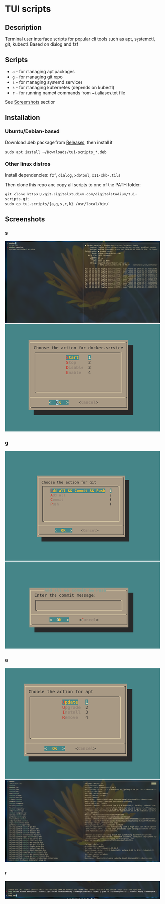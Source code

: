 # TUI scripts
## Description
Terminal user interface scripts for popular cli tools such as apt, systemctl, git, kubectl. Based on dialog and fzf 

## Scripts
- `a` - for managing apt packages
- `g` - for managing git repo
- `s` - for managing systemd services
- `k` - for managing kubernetes (depends on kubectl)
- `r` - for running named commands from ~/.aliases.txt file

See [Screenshots](#screenshots) section

## Installation
### Ubuntu/Debian-based
Download .deb package from [Releases](https://git.digitalstudium.com/digitalstudium/run/releases), then install it
```
sudo apt install ~/Downloads/tui-scripts_*.deb
```
### Other linux distros
Install dependencies: `fzf`, `dialog`, `xdotool`, `x11-xkb-utils`

Then clone this repo and copy all scripts to one of the PATH folder:
```
git clone https://git.digitalstudium.com/digitalstudium/tui-scripts.git
sudo cp tui-scripts/{a,g,s,r,k} /usr/local/bin/
```

## Screenshots
### s
![Choose service](./screenshots/2024-03-16-192529_1883x1000_scrot.png)
![Choose action](./screenshots/2024-03-16-192537_749x517_scrot.png)
### g
![Choose action](./screenshots/2024-03-16-191200_847x602_scrot.png)
![Add commit message](./screenshots/2024-03-16-191212_753x423_scrot.png)
### a
![Choose action](./screenshots/2024-03-16-191235_719x514_scrot.png)
![Choose package](./screenshots/2024-03-16-191251_1897x1003_scrot.png)
### r
![Choose command && run](./screenshots/2024-03-16-192622_1882x215_scrot.png)
